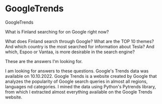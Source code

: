 # GoogleTrends
GoogleTrends

What is Finland searching for on Google right now?

What does Finland search through Google? What are the TOP 10 themes? And which country is the most searched for information about Tesla? And which, Espoo or Vantaa, is more desirable in the search engine?

These are the answers I'm looking for.

I am looking for answers to these questions. Google's Trends data was available on 10.10.2022. Google Trends is a website created by Google that analyzes the popularity of Google search queries in almost all regions, languages nd categories. I mined the data using Python's Pytrends library, from which I extracted almost everything available on the Google Trends website.

